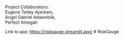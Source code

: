 Project Collaborators:  
Eugene Tettey Ayerkain,  
Angel Gabriel Adaambiik,  
Perfect Amegah


Link to app: https://riskgauge.streamlit.app/
#   R i s k G a u g e  
 